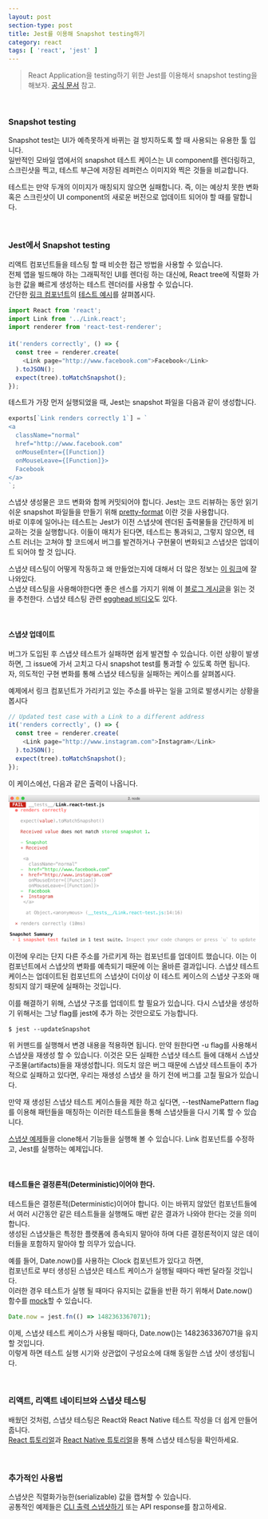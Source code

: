 ```yaml
---
layout: post
section-type: post
title: Jest를 이용해 Snapshot testing하기
category: react
tags: [ 'react', 'jest' ]
---
```


> React Application을 testing하기 위한 Jest를 이용해서 snapshot testing을 해보자. [공식 문서](https://facebook.github.io/jest/docs/snapshot-testing.html#content) 참고.

<br>

### Snapshot testing

Snapshot test는 UI가 예측못하게 바뀌는 걸 방지하도록 할 때 사용되는 유용한 툴 입니다.  
일반적인 모바일 앱에서의 snapshot 테스트 케이스는 UI component를 렌더링하고, 스크린샷을 찍고, 테스트 부근에 저장된 레퍼런스 이미지와 찍은 것들을 비교합니다.

테스트는 만약 두개의 이미지가 매칭되지 않으면 실패합니다. 즉, 이는 예상치 못한 변화 혹은 스크린샷이 UI component의 새로운 버전으로 업데이트 되어야 할 때를 말합니다.

<br>

### Jest에서 Snapshot testing

리액트 컴포넌트들을 테스팅 할 때 비슷한 접근 방법을 사용할 수 있습니다.  
전체 앱을 빌드해야 하는 그래픽적인 UI를 렌더링 하는 대신에, React tree에 직렬화 가능한 값을 빠르게 생성하는 테스트 렌더러를 사용할 수 있습니다.  
간단한 [링크 컴포넌트](https://github.com/facebook/jest/blob/master/examples/snapshot/Link.react.js)의 [테스트 예시](https://github.com/facebook/jest/blob/master/examples/snapshot/__tests__/Link.react-test.js)를 살펴봅시다.

``` js
import React from 'react';
import Link from '../Link.react';
import renderer from 'react-test-renderer';

it('renders correctly', () => {
  const tree = renderer.create(
    <Link page="http://www.facebook.com">Facebook</Link>
  ).toJSON();
  expect(tree).toMatchSnapshot();
});
```

테스트가 가장 먼저 실행되었을 때, Jest는 snapshot 파일을 다음과 같이 생성합니다.

``` js
exports[`Link renders correctly 1`] = `
<a
  className="normal"
  href="http://www.facebook.com"
  onMouseEnter={[Function]}
  onMouseLeave={[Function]}>
  Facebook
</a>
`;
```

스냅샷 생성물은 코드 변화와 함께 커밋되어야 합니다. Jest는 코드 리뷰하는 동안 읽기 쉬운 snapshot 파일들을 만들기 위해 [pretty-format](https://github.com/facebook/jest/tree/master/packages/pretty-format) 이란 것을 사용합니다.  
바로 이후에 일어나는 테스트는 Jest가 이전 스냅샷에 렌더된 출력물들을 간단하게 비교하는 것을 실행합니다. 이들이 매치가 된다면, 테스트는 통과되고, 그렇지 않으면, 테스트 러너는 고쳐야 할 코드에서 버그를 발견하거나 구현물이 변화되고 스냅샷은 업데이트 되어야 할 것 입니다.  

스냅샷 테스팅이 어떻게 작동하고 왜 만들었는지에 대해서 더 많은 정보는 [이 링크](https://facebook.github.io/jest/blog/2016/07/27/jest-14.html)에 잘 나와있다.  
스냅샷 테스팅을 사용해야한다면 좋은 센스를 가지기 위해 이 [블로그 게시글](http://benmccormick.org/2016/09/19/testing-with-jest-snapshots-first-impressions/)을 읽는 것을 추천한다. 스냅샷 테스팅 관련 [egghead 비디오](https://egghead.io/lessons/javascript-use-jest-s-snapshot-testing-feature?pl=testing-javascript-with-jest-a36c4074)도 있다.

<br>

#### 스냅샷 업데이트

버그가 도입된 후 스냅샷 테스트가 실패하면 쉽게 발견할 수 있습니다.
이런 상황이 발생하면, 그 issue에 가서 고치고 다시 snapshot test를 통과할 수 있도록 하면 됩니다.
자, 의도적인 구현 변화를 통해 스냅샷 테스팅을 실패하는 케이스를 살펴봅시다.

예제에서 링크 컴포넌트가 가리키고 있는 주소를 바꾸는 일을 고의로 발생시키는 상황을 봅시다

```js
// Updated test case with a Link to a different address
it('renders correctly', () => {
  const tree = renderer.create(
    <Link page="http://www.instagram.com">Instagram</Link>
  ).toJSON();
  expect(tree).toMatchSnapshot();
});
```

이 케이스에선, 다음과 같은 출력이 나옵니다.

![snapshot_test](/images/posts/snapshot_test.png)

이전에 우리는 단지 다른 주소를 가르키게 하는 컴포넌트를 업데이트 했습니다. 이는 이 컴포넌트에서 스냅샷의 변화를 예측되기 때문에 이는 올바른 결과입니다. 스냅샷 테스트 케이스는 업데이트된 컴포넌트의 스냅샷이 더이상 이 테스트 케이스의 스냅샷 구조와 매칭되지 않기 때문에 실패하는 것입니다.

이를 해결하기 위해, 스냅샷 구조를 업데이트 할 필요가 있습니다. 다시 스냅샷을 생성하기 위해서는 그냥 flag를 jest에 추가 하는 것만으로도 가능합니다.

``` shell
$ jest --updateSnapshot
```

위 커맨드를 실행해서 변경 내용을 적용하면 됩니다. 만약 원한다면 -u flag를 사용해서 스냅샷을 재생성 할 수 있습니다. 이것은 모든 실패한 스냅샷 테스트 들에 대해서 스냅샷 구조물(artifacts)들을 재생성합니다. 의도치 않은 버그 때문에 스냅샷 테스트들이 추가적으로 실패하고 있다면, 우리는 재생성 스냅샷 을 하기 전에 버그를 고칠 필요가 있습니다.

만약 재 생성된 스냅샷 테스트 케이스들을 제한 하고 싶다면, --testNamePattern flag를 이용해 패턴들을 매칭하는 이러한 테스트들을 통해 스냅샷들을 다시 기록 할 수 있습니다.

[스냅샷 예제](https://github.com/facebook/jest/tree/master/examples/snapshot)들을 clone해서 기능들을 실행해 볼 수 있습니다. Link 컴포넌트를 수정하고, Jest를 실행하는 예제입니다.

<br>

#### 테스트들은 결정론적(Deterministic)이어야 한다.

테스트들은 결정론적(Deterministic)이어야 합니다. 이는 바뀌지 않았던 컴포넌트들에서 여러 시간동안 같은 테스트들을 실행해도 매번 같은 결과가 나와야 한다는 것을 의미합니다.  
생성된 스냅샷들은 특정한 플랫폼에 종속되지 말아야 하며 다른 결정론적이지 않은 데이터들을 포함하지 말아야 할 의무가 있습니다.

예를 들어, Date.now()를 사용하는 Clock 컴포넌트가 있다고 하면,  
컴포넌트로 부터 생성된 스냅샷은 테스트 케이스가 실행될 때마다 매번 달라질 것입니다.  
이러한 경우 테스트가 실행 될 때마다 유지되는 값들을 반환 하기 위해서 Date.now() 함수를 [mock](https://facebook.github.io/jest/docs/mock-functions.html)할 수 있습니다.

``` js
Date.now = jest.fn(() => 1482363367071);
```

이제, 스냅샷 테스트 케이스가 사용될 때마다, Date.now()는 1482363367071을 유지할 것입니다.  
이렇게 하면 테스트 실행 시기와 상관없이 구성요소에 대해 동일한 스냅 샷이 생성됩니다.

<br>

### 리액트, 리액트 네이티브와 스냅샷 테스팅

배웠던 것처럼, 스냅샷 테스팅은 React와 React Native 테스트 작성을 더 쉽게 만들어 줍니다.  
[React 튜토리얼](https://facebook.github.io/jest/docs/tutorial-react.html)과 [React Native 튜토리얼](https://facebook.github.io/jest/docs/tutorial-react-native.html)을 통해 스냅샷 테스팅을 확인하세요.

<br>

### 추가적인 사용법

스냅샷은 직렬화가능한(serializable) 값을 캡쳐할 수 있습니다.  
공통적인 예제들은 [CLI 출력 스냅샷하기](https://github.com/facebook/jest/blob/master/integration_tests/__tests__/console-test.js) 또는 API response를 참고하세요.  

